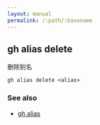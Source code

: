 ```yaml
---
layout: manual
permalink: /:path/:basename
---
```


## gh alias delete

删除别名

```
gh alias delete <alias>
```

### See also

-   [gh alias](./gh_alias)
